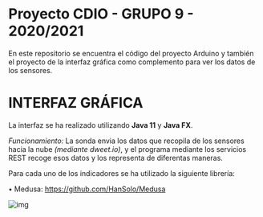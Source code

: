 # Proyecto CDIO - GRUPO 9 - 2020/2021

En este repositorio se encuentra el código del proyecto Arduino y también el proyecto de la interfaz gráfica como complemento para ver los datos de los sensores.


# **INTERFAZ GRÁFICA**
La interfaz se ha realizado utilizando **Java 11** y **Java FX**.

_Funcionamiento:_ La sonda envia los datos que recopila de los sensores hacia la nube _(mediante dweet.io)_, y el programa mediante los servicios REST recoge esos datos y los representa de diferentas maneras.

Para cada uno de los indicadores se ha utilizado la siguiente librería:

• Medusa: https://github.com/HanSolo/Medusa



![img](https://cdn.discordapp.com/attachments/769489644194627614/809581319436763196/unknown.png)

